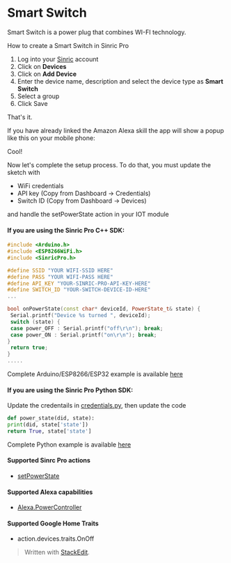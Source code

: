 
# Smart Switch

Smart Switch is a power plug that combines WI-FI technology. 

How to create a Smart Switch in Sinric Pro

1. Log into your  [Sinric](https://sinric.pro/)  account
2. Click on **Devices**
3. Click on **Add Device**
4. Enter the device name, description and select the device type as **Smart Switch**
5. Select a group 
6. Click Save

That's it. 

If you have already linked the Amazon Alexa skill the app will show a popup like this on your mobile phone:

Cool!

Now let's complete the setup process. To do that, you must update the sketch with 
- WiFi credentials
- API key (Copy from Dashboard -> Credentials)
- Switch ID (Copy from Dashboard -> Devices)

and handle the setPowerState action in your IOT module 

#### If you are using the Sinric Pro C++ SDK: 
```c++
#include <Arduino.h>
#include <ESP8266WiFi.h>
#include <SinricPro.h>

#define SSID "YOUR WIFI-SSID HERE"
#define PASS "YOUR WIFI-PASS HERE"
#define API_KEY "YOUR-SINRIC-PRO-API-KEY-HERE"
#define SWITCH_ID "YOUR-SWITCH-DEVICE-ID-HERE"
...

bool onPowerState(const char* deviceId, PowerState_t& state) {
 Serial.printf("Device %s turned ", deviceId);
 switch (state) {
 case power_OFF : Serial.printf("off\r\n"); break;
 case power_ON : Serial.printf("on\r\n"); break;
}
 return true;
}
.....
```
Complete Arduino/ESP8266/ESP32 example is available [here](https://github.com/sinricpro/SinricPro/blob/master/examples/Request/01_Switch/src/Switch.cpp)

#### If you are using the Sinric Pro Python SDK: 
Update the credentails in [credentials.py](https://github.com/sinricpro/Python-Examples/blob/master/pro_switch_example/credentials.py), then update the code

```python
def power_state(did, state):
print(did, state['state'])
return True, state['state']
```
Complete Python example is available [here](https://github.com/sinricpro/Python-Examples/blob/master/pro_switch_example/app.py) 

#### Supported Sinrc Pro actions
- [setPowerState](https://github.com/sinricpro/sample_messages/blob/master/01_PowerState/01_setPowerState/01_Request.json)

#### Supported Alexa capabilities
-  [Alexa.PowerController](https://developer.amazon.com/docs/device-apis/alexa-powercontroller.html)

####  Supported Google Home Traits
-  action.devices.traits.OnOff

> Written with [StackEdit](https://stackedit.io/).
<!--stackedit_data:
eyJoaXN0b3J5IjpbLTUyMjcxNTM4NywtNDAzNzE1MzAxLDIzMD
M4NzkyMCw3MzA5OTgxMTZdfQ==
-->